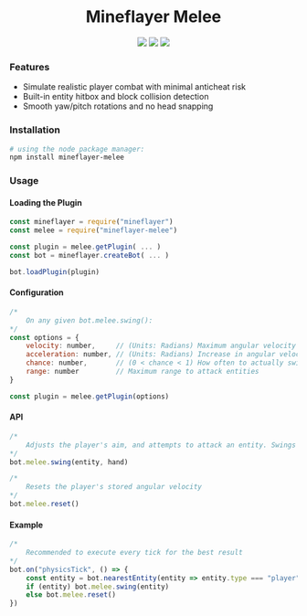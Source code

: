 <h1 align="center">Mineflayer Melee</h1>
<div align="center">
    <img src="https://img.shields.io/npm/v/mineflayer-melee?style=flat-square">
    <img src="https://img.shields.io/github/issues-raw/firejoust/mineflayer-melee?style=flat-square">
    <img src="https://img.shields.io/github/issues-pr-raw/firejoust/mineflayer-melee?style=flat-square">
</div>

### Features
- Simulate realistic player combat with minimal anticheat risk
- Built-in entity hitbox and block collision detection
- Smooth yaw/pitch rotations and no head snapping
### Installation
```bash
# using the node package manager:
npm install mineflayer-melee
```
### Usage
#### Loading the Plugin
```js
const mineflayer = require("mineflayer")
const melee = require("mineflayer-melee")

const plugin = melee.getPlugin( ... )
const bot = mineflayer.createBot( ... )

bot.loadPlugin(plugin)
```
#### Configuration
```js
/*
    On any given bot.melee.swing():
*/
const options = {
    velocity: number,     // (Units: Radians) Maximum angular velocity
    acceleration: number, // (Units: Radians) Increase in angular velocity
    chance: number,       // (0 < chance < 1) How often to actually swing
    range: number         // Maximum range to attack entities
}

const plugin = melee.getPlugin(options)
```
#### API
```js
/*
    Adjusts the player's aim, and attempts to attack an entity. Swings the sword if the attack missed.
*/
bot.melee.swing(entity, hand)

/*
    Resets the player's stored angular velocity
*/
bot.melee.reset()
```
#### Example
```js
/*
    Recommended to execute every tick for the best result
*/
bot.on("physicsTick", () => {
    const entity = bot.nearestEntity(entity => entity.type === "player")
    if (entity) bot.melee.swing(entity)
    else bot.melee.reset()
})
```
